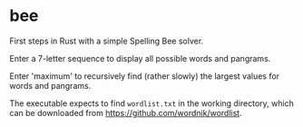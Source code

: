 # bee
First steps in Rust with a simple Spelling Bee solver.

Enter a 7-letter sequence to display all possible words and pangrams.

Enter 'maximum' to recursively find (rather slowly) the largest values for words and pangrams.

The executable expects to find `wordlist.txt` in the working directory, which can be downloaded from https://github.com/wordnik/wordlist.
